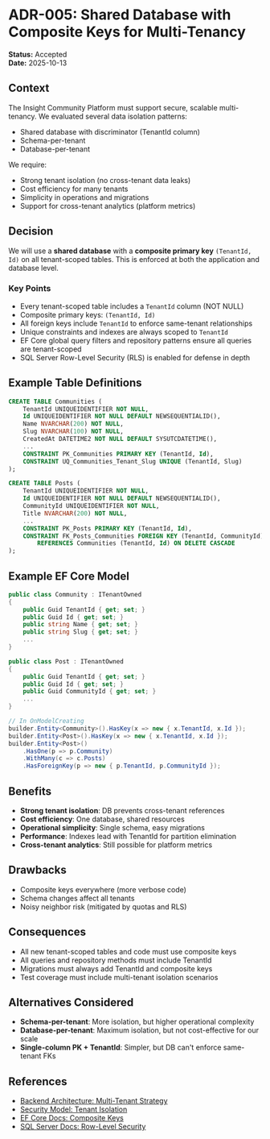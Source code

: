 # ADR-005: Shared Database with Composite Keys for Multi-Tenancy

**Status:** Accepted  
**Date:** 2025-10-13

## Context

The Insight Community Platform must support secure, scalable multi-tenancy. We evaluated several data isolation patterns:

- Shared database with discriminator (TenantId column)
- Schema-per-tenant
- Database-per-tenant

We require:

- Strong tenant isolation (no cross-tenant data leaks)
- Cost efficiency for many tenants
- Simplicity in operations and migrations
- Support for cross-tenant analytics (platform metrics)

## Decision

We will use a **shared database** with a **composite primary key** `(TenantId, Id)` on all tenant-scoped tables. This is enforced at both the application and database level.

### Key Points

- Every tenant-scoped table includes a `TenantId` column (NOT NULL)
- Composite primary keys: `(TenantId, Id)`
- All foreign keys include `TenantId` to enforce same-tenant relationships
- Unique constraints and indexes are always scoped to `TenantId`
- EF Core global query filters and repository patterns ensure all queries are tenant-scoped
- SQL Server Row-Level Security (RLS) is enabled for defense in depth

## Example Table Definitions

```sql
CREATE TABLE Communities (
    TenantId UNIQUEIDENTIFIER NOT NULL,
    Id UNIQUEIDENTIFIER NOT NULL DEFAULT NEWSEQUENTIALID(),
    Name NVARCHAR(200) NOT NULL,
    Slug NVARCHAR(100) NOT NULL,
    CreatedAt DATETIME2 NOT NULL DEFAULT SYSUTCDATETIME(),
    ...
    CONSTRAINT PK_Communities PRIMARY KEY (TenantId, Id),
    CONSTRAINT UQ_Communities_Tenant_Slug UNIQUE (TenantId, Slug)
);

CREATE TABLE Posts (
    TenantId UNIQUEIDENTIFIER NOT NULL,
    Id UNIQUEIDENTIFIER NOT NULL DEFAULT NEWSEQUENTIALID(),
    CommunityId UNIQUEIDENTIFIER NOT NULL,
    Title NVARCHAR(200) NOT NULL,
    ...
    CONSTRAINT PK_Posts PRIMARY KEY (TenantId, Id),
    CONSTRAINT FK_Posts_Communities FOREIGN KEY (TenantId, CommunityId)
        REFERENCES Communities (TenantId, Id) ON DELETE CASCADE
);
```

## Example EF Core Model

```csharp
public class Community : ITenantOwned
{
    public Guid TenantId { get; set; }
    public Guid Id { get; set; }
    public string Name { get; set; }
    public string Slug { get; set; }
    ...
}

public class Post : ITenantOwned
{
    public Guid TenantId { get; set; }
    public Guid Id { get; set; }
    public Guid CommunityId { get; set; }
    ...
}

// In OnModelCreating
builder.Entity<Community>().HasKey(x => new { x.TenantId, x.Id });
builder.Entity<Post>().HasKey(x => new { x.TenantId, x.Id });
builder.Entity<Post>()
    .HasOne(p => p.Community)
    .WithMany(c => c.Posts)
    .HasForeignKey(p => new { p.TenantId, p.CommunityId });
```

## Benefits

- **Strong tenant isolation**: DB prevents cross-tenant references
- **Cost efficiency**: One database, shared resources
- **Operational simplicity**: Single schema, easy migrations
- **Performance**: Indexes lead with TenantId for partition elimination
- **Cross-tenant analytics**: Still possible for platform metrics

## Drawbacks

- Composite keys everywhere (more verbose code)
- Schema changes affect all tenants
- Noisy neighbor risk (mitigated by quotas and RLS)

## Consequences

- All new tenant-scoped tables and code must use composite keys
- All queries and repository methods must include TenantId
- Migrations must always add TenantId and composite keys
- Test coverage must include multi-tenant isolation scenarios

## Alternatives Considered

- **Schema-per-tenant**: More isolation, but higher operational complexity
- **Database-per-tenant**: Maximum isolation, but not cost-effective for our scale
- **Single-column PK + TenantId**: Simpler, but DB can't enforce same-tenant FKs

## References

- [Backend Architecture: Multi-Tenant Strategy](../../contexts/backend-architecture.md#multi-tenant-strategy)
- [Security Model: Tenant Isolation](../../contexts/security-model.md#tenant-isolation)
- [EF Core Docs: Composite Keys](https://learn.microsoft.com/ef/core/modeling/keys?tabs=data-annotations#composite-keys)
 - [SQL Server Docs: Row-Level Security](https://learn.microsoft.com/sql/relational-databases/security/row-level-security)

